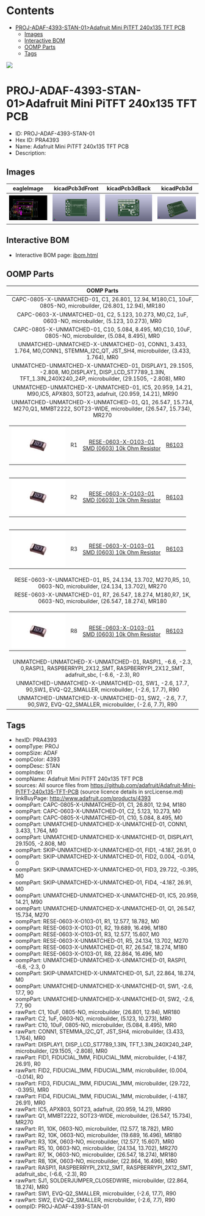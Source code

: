



Contents
========

* [PROJ-ADAF-4393-STAN-01>Adafruit Mini PiTFT 240x135 TFT PCB](#proj-adaf-4393-stan-01adafruit-mini-pitft-240x135-tft-pcb)
	* [Images](#images)
	* [Interactive BOM](#interactive-bom)
	* [OOMP Parts](#oomp-parts)
	* [Tags](#tags)
  
![][im]
# PROJ-ADAF-4393-STAN-01>Adafruit Mini PiTFT 240x135 TFT PCB

- ID: PROJ-ADAF-4393-STAN-01
- Hex ID: PRA4393
- Name: Adafruit Mini PiTFT 240x135 TFT PCB
- Description: 

## Images
  
  

|eagleImage|kicadPcb3dFront|kicadPcb3dBack|kicadPcb3d|
| :---: | :---: | :---: | :---: |
|[![eagleImage](eagleImage_140.png)](eagleImage_600.png)|[![kicadPcb3dFront](kicadPcb3dFront_140.png)](kicadPcb3dFront_600.png)|[![kicadPcb3dBack](kicadPcb3dBack_140.png)](kicadPcb3dBack_600.png)|[![kicadPcb3d](kicadPcb3d_140.png)](kicadPcb3d_600.png)|

## Interactive BOM

- Interactive BOM page: [ibom.html](kicad/bom/ibom.html)

## OOMP Parts
  

|OOMP Parts|
| :---: |
|CAPC-0805-X-UNMATCHED-01, C1, 26.801, 12.94, M180,C1, 10uF, 0805-NO, microbuilder, (26.801, 12.94), MR180|
|CAPC-0603-X-UNMATCHED-01, C2, 5.123, 10.273, M0,C2, 1uF, 0603-NO, microbuilder, (5.123, 10.273), MR0|
|CAPC-0805-X-UNMATCHED-01, C10, 5.084, 8.495, M0,C10, 10uF, 0805-NO, microbuilder, (5.084, 8.495), MR0|
|UNMATCHED-UNMATCHED-X-UNMATCHED-01, CONN1, 3.433, 1.764, M0,CONN1, STEMMA_I2C_QT, JST_SH4, microbuilder, (3.433, 1.764), MR0|
|UNMATCHED-UNMATCHED-X-UNMATCHED-01, DISPLAY1, 29.1505, -2.808, M0,DISPLAY1, DISP_LCD_ST7789_1.3IN, TFT_1.3IN_240X240_24P, microbuilder, (29.1505, -2.808), MR0|
|UNMATCHED-UNMATCHED-X-UNMATCHED-01, IC5, 20.959, 14.21, M90,IC5, APX803, SOT23, adafruit, (20.959, 14.21), MR90|
|UNMATCHED-UNMATCHED-X-UNMATCHED-01, Q1, 26.547, 15.734, M270,Q1, MMBT2222, SOT23-WIDE, microbuilder, (26.547, 15.734), MR270|
|<table><tr><td>![RESE-0603-X-O103-01](https://raw.githubusercontent.com/oomlout/oomlout_OOMP_parts/main/RESE-0603-X-O103-01/image_140.jpg)</td><td> R1</td><td>[RESE-0603-X-O103-01<br>SMD (0603) 10k Ohm Resistor](https://github.com/oomlout/oomlout_OOMP_parts/tree/main/RESE-0603-X-O103-01/)</td><td>[R6103](https://github.com/oomlout/oomlout_OOMP_parts/tree/main/RESE-0603-X-O103-01/)</td></tr></table>|
|<table><tr><td>![RESE-0603-X-O103-01](https://raw.githubusercontent.com/oomlout/oomlout_OOMP_parts/main/RESE-0603-X-O103-01/image_140.jpg)</td><td> R2</td><td>[RESE-0603-X-O103-01<br>SMD (0603) 10k Ohm Resistor](https://github.com/oomlout/oomlout_OOMP_parts/tree/main/RESE-0603-X-O103-01/)</td><td>[R6103](https://github.com/oomlout/oomlout_OOMP_parts/tree/main/RESE-0603-X-O103-01/)</td></tr></table>|
|<table><tr><td>![RESE-0603-X-O103-01](https://raw.githubusercontent.com/oomlout/oomlout_OOMP_parts/main/RESE-0603-X-O103-01/image_140.jpg)</td><td> R3</td><td>[RESE-0603-X-O103-01<br>SMD (0603) 10k Ohm Resistor](https://github.com/oomlout/oomlout_OOMP_parts/tree/main/RESE-0603-X-O103-01/)</td><td>[R6103](https://github.com/oomlout/oomlout_OOMP_parts/tree/main/RESE-0603-X-O103-01/)</td></tr></table>|
|RESE-0603-X-UNMATCHED-01, R5, 24.134, 13.702, M270,R5, 10, 0603-NO, microbuilder, (24.134, 13.702), MR270|
|RESE-0603-X-UNMATCHED-01, R7, 26.547, 18.274, M180,R7, 1K, 0603-NO, microbuilder, (26.547, 18.274), MR180|
|<table><tr><td>![RESE-0603-X-O103-01](https://raw.githubusercontent.com/oomlout/oomlout_OOMP_parts/main/RESE-0603-X-O103-01/image_140.jpg)</td><td> R8</td><td>[RESE-0603-X-O103-01<br>SMD (0603) 10k Ohm Resistor](https://github.com/oomlout/oomlout_OOMP_parts/tree/main/RESE-0603-X-O103-01/)</td><td>[R6103](https://github.com/oomlout/oomlout_OOMP_parts/tree/main/RESE-0603-X-O103-01/)</td></tr></table>|
|UNMATCHED-UNMATCHED-X-UNMATCHED-01, RASPI1, -6.6, -2.3, 0,RASPI1, RASPBERRYPI_2X12_SMT, RASPBERRYPI_2X12_SMT, adafruit_sbc, (-6.6, -2.3), R0|
|UNMATCHED-UNMATCHED-X-UNMATCHED-01, SW1, -2.6, 17.7, 90,SW1, EVQ-Q2_SMALLER, microbuilder, (-2.6, 17.7), R90|
|UNMATCHED-UNMATCHED-X-UNMATCHED-01, SW2, -2.6, 7.7, 90,SW2, EVQ-Q2_SMALLER, microbuilder, (-2.6, 7.7), R90|

## Tags

- hexID: PRA4393
- oompType: PROJ
- oompSize: ADAF
- oompColor: 4393
- oompDesc: STAN
- oompIndex: 01
- oompName: Adafruit Mini PiTFT 240x135 TFT PCB
- sources: All source files from https://github.com/adafruit/Adafruit-Mini-PiTFT-240x135-TFT-PCB (source licence details in srcLicense.md)
- linkBuyPage: http://www.adafruit.com/products/4393
- oompPart: CAPC-0805-X-UNMATCHED-01, C1, 26.801, 12.94, M180
- oompPart: CAPC-0603-X-UNMATCHED-01, C2, 5.123, 10.273, M0
- oompPart: CAPC-0805-X-UNMATCHED-01, C10, 5.084, 8.495, M0
- oompPart: UNMATCHED-UNMATCHED-X-UNMATCHED-01, CONN1, 3.433, 1.764, M0
- oompPart: UNMATCHED-UNMATCHED-X-UNMATCHED-01, DISPLAY1, 29.1505, -2.808, M0
- oompPart: SKIP-UNMATCHED-X-UNMATCHED-01, FID1, -4.187, 26.91, 0
- oompPart: SKIP-UNMATCHED-X-UNMATCHED-01, FID2, 0.004, -0.014, 0
- oompPart: SKIP-UNMATCHED-X-UNMATCHED-01, FID3, 29.722, -0.395, M0
- oompPart: SKIP-UNMATCHED-X-UNMATCHED-01, FID4, -4.187, 26.91, M0
- oompPart: UNMATCHED-UNMATCHED-X-UNMATCHED-01, IC5, 20.959, 14.21, M90
- oompPart: UNMATCHED-UNMATCHED-X-UNMATCHED-01, Q1, 26.547, 15.734, M270
- oompPart: RESE-0603-X-O103-01, R1, 12.577, 18.782, M0
- oompPart: RESE-0603-X-O103-01, R2, 19.689, 16.496, M180
- oompPart: RESE-0603-X-O103-01, R3, 12.577, 15.607, M0
- oompPart: RESE-0603-X-UNMATCHED-01, R5, 24.134, 13.702, M270
- oompPart: RESE-0603-X-UNMATCHED-01, R7, 26.547, 18.274, M180
- oompPart: RESE-0603-X-O103-01, R8, 22.864, 16.496, M0
- oompPart: UNMATCHED-UNMATCHED-X-UNMATCHED-01, RASPI1, -6.6, -2.3, 0
- oompPart: SKIP-UNMATCHED-X-UNMATCHED-01, SJ1, 22.864, 18.274, M0
- oompPart: UNMATCHED-UNMATCHED-X-UNMATCHED-01, SW1, -2.6, 17.7, 90
- oompPart: UNMATCHED-UNMATCHED-X-UNMATCHED-01, SW2, -2.6, 7.7, 90
- rawPart: C1, 10uF, 0805-NO, microbuilder, (26.801, 12.94), MR180
- rawPart: C2, 1uF, 0603-NO, microbuilder, (5.123, 10.273), MR0
- rawPart: C10, 10uF, 0805-NO, microbuilder, (5.084, 8.495), MR0
- rawPart: CONN1, STEMMA_I2C_QT, JST_SH4, microbuilder, (3.433, 1.764), MR0
- rawPart: DISPLAY1, DISP_LCD_ST7789_1.3IN, TFT_1.3IN_240X240_24P, microbuilder, (29.1505, -2.808), MR0
- rawPart: FID1, FIDUCIAL_1MM, FIDUCIAL_1MM, microbuilder, (-4.187, 26.91), R0
- rawPart: FID2, FIDUCIAL_1MM, FIDUCIAL_1MM, microbuilder, (0.004, -0.014), R0
- rawPart: FID3, FIDUCIAL_1MM, FIDUCIAL_1MM, microbuilder, (29.722, -0.395), MR0
- rawPart: FID4, FIDUCIAL_1MM, FIDUCIAL_1MM, microbuilder, (-4.187, 26.91), MR0
- rawPart: IC5, APX803, SOT23, adafruit, (20.959, 14.21), MR90
- rawPart: Q1, MMBT2222, SOT23-WIDE, microbuilder, (26.547, 15.734), MR270
- rawPart: R1, 10K, 0603-NO, microbuilder, (12.577, 18.782), MR0
- rawPart: R2, 10K, 0603-NO, microbuilder, (19.689, 16.496), MR180
- rawPart: R3, 10K, 0603-NO, microbuilder, (12.577, 15.607), MR0
- rawPart: R5, 10, 0603-NO, microbuilder, (24.134, 13.702), MR270
- rawPart: R7, 1K, 0603-NO, microbuilder, (26.547, 18.274), MR180
- rawPart: R8, 10K, 0603-NO, microbuilder, (22.864, 16.496), MR0
- rawPart: RASPI1, RASPBERRYPI_2X12_SMT, RASPBERRYPI_2X12_SMT, adafruit_sbc, (-6.6, -2.3), R0
- rawPart: SJ1, SOLDERJUMPER_CLOSEDWIRE, microbuilder, (22.864, 18.274), MR0
- rawPart: SW1, EVQ-Q2_SMALLER, microbuilder, (-2.6, 17.7), R90
- rawPart: SW2, EVQ-Q2_SMALLER, microbuilder, (-2.6, 7.7), R90
- oompID: PROJ-ADAF-4393-STAN-01



[im]: kicadPcb3d_450.png
